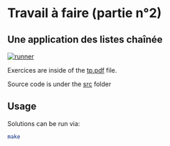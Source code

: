 # Travail à faire (partie n°2)
## Une application des listes chaînée

[![runner](https://github.com/gomu-gomu/ma-aa-tp-p2/actions/workflows/c-cpp.yml/badge.svg?branch=main)](https://github.com/gomu-gomu/ma-aa-tp-p2/actions/workflows/c-cpp.yml)

Exercices are inside of the [tp.pdf](./assets/tp.pdf) file.

Source code is under the [src](./src/) folder

## Usage

Solutions can be run via:

```sh
make
```
